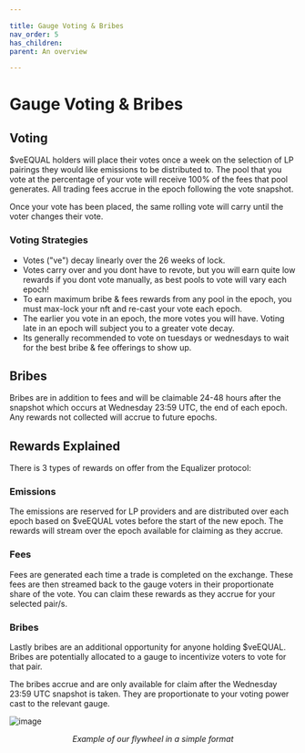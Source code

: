 ```yaml
---

title: Gauge Voting & Bribes
nav_order: 5
has_children:
parent: An overview

---
```


# Gauge Voting & Bribes

## Voting

$veEQUAL holders will place their votes once a week on the selection of LP pairings they would like emissions to be distributed to. The pool that you vote at the percentage of your vote will receive 100% of the fees that pool generates. All trading fees accrue in the epoch following the vote snapshot.

Once your vote has been placed, the same rolling vote will carry until the voter changes their vote.

### Voting Strategies
- Votes ("ve") decay linearly over the 26 weeks of lock.
- Votes carry over and you dont have to revote, but you will earn quite low rewards if you dont vote manually, as best pools to vote will vary each epoch!
- To earn maximum bribe & fees rewards from any pool in the epoch, you must max-lock your nft and re-cast your vote each epoch.
- The earlier you vote in an epoch, the more votes you will have. Voting late in an epoch will subject you to a greater vote decay.
- Its generally recommended to vote on tuesdays or wednesdays to wait for the best bribe & fee offerings to show up.

## Bribes

Bribes are in addition to fees and will be claimable 24-48 hours after the snapshot which occurs at Wednesday 23:59 UTC, the end of each epoch. Any rewards not collected will accrue to future epochs.

## Rewards Explained

There is 3 types of rewards on offer from the Equalizer protocol:

### Emissions

The emissions are reserved for LP providers and are distributed over each epoch based on $veEQUAL votes before the start of the new epoch. The rewards will stream over the epoch available for claiming as they accrue.

### Fees

Fees are generated each time a trade is completed on the exchange. These fees are then streamed back to the gauge voters in their proportionate share of the vote. You can claim these rewards as they accrue for your selected pair/s.

### Bribes

Lastly bribes are an additional opportunity for anyone holding $veEQUAL. Bribes are potentially allocated to a gauge to incentivize voters to vote for that pair.

The bribes accrue and are only available for claim after the Wednesday 23:59 UTC snapshot is taken. They are proportionate to your voting power cast to the relevant gauge.

![image](https://github.com/equalizer-docs/equalizer-docs.github.io/assets/100238995/fb9e6d5e-ce1d-4baa-b2ec-a7dbdd6136af)
<p align="center"><i>Example of our flywheel in a simple format</i></p>
